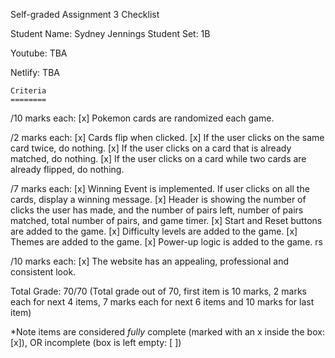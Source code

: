 Self-graded Assignment 3 Checklist

Student Name: Sydney Jennings
Student Set: 1B

Youtube: TBA

Netlify: TBA

    Criteria	
    ========
/10 marks each:
[x]  Pokemon cards are randomized each game.

/2 marks each:
[x]  Cards flip when clicked.
[x]  If the user clicks on the same card twice, do nothing.
[x]  If the user clicks on a card that is already matched, do nothing.
[x]  If the user clicks on a card while two cards are already flipped, do nothing.

/7 marks each:
[x]  Winning Event is implemented. If user clicks on all the cards, display a winning message.
[x]  Header is showing the number of clicks the user has made, and the number of pairs left, number of pairs matched, total number of pairs, and game timer.
[x]  Start and Reset buttons are added to the game.
[x]  Difficulty levels are added to the game.
[x]  Themes are added to the game.
[x]  Power-up logic is added to the game.
rs

/10 marks each:
[x]  The website has an appealing, professional and consistent look.

Total Grade:
  70/70 (Total grade out of 70, first item is 10 marks, 2 marks each for next 4 items, 7 marks each for next 6 items and 10 marks for last item)

*Note items are considered *fully* complete (marked with an x inside the box: [x]), OR incomplete (box is left empty: [ ])